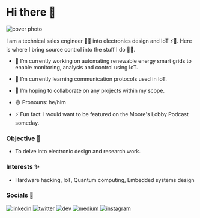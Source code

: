 # Hi there 👋

![cover photo](https://user-images.githubusercontent.com/72353423/145395596-5ed93b49-2a64-477b-b087-7ce4d8f5eb33.png)

I am a technical sales engineer 👨‍🎓 into electronics design and IoT ⚡🔌. Here is where I bring source control into the stuff I do 👨‍🔬.

- 🔭 I’m currently working on automating renewable energy smart grids to enable monitoring, analysis and control using IoT.

- 🌱 I’m currently learning communication protocols used in IoT.

- 👯 I’m hoping to collaborate on any projects within my scope.

- 😄 Pronouns: he/him

- ⚡ Fun fact: I would want to be featured on the Moore's Lobby Podcast someday.

### Objective 🥅

- To delve into electronic design and research work.

### Interests ✨

- Hardware hacking, IoT, Quantum computing, Embedded systems design

### Socials 🔗
 [![linkedin](https://user-images.githubusercontent.com/72353423/134442351-5e6b5fc9-71f1-4f3b-8cbc-e8a08a4355f4.png)](https://www.linkedin.com/in/tinegachris/ "LinkedIn")  [![twitter](https://user-images.githubusercontent.com/72353423/134442094-05802ea4-66b4-4fa1-ba9f-f11cc538a58b.png)](https://twitter.com/tinegachris "Twitter")  [![dev](https://user-images.githubusercontent.com/72353423/134442418-c52bb7a4-6733-469b-8c97-88ad7e67760a.png)](https://dev.to/tinegachris "DEV Community") [![medium](https://user-images.githubusercontent.com/72353423/134442609-3b574b8c-ee1f-4576-a718-a6688fcc018d.png)
](https://tinegachris.medium.com/ "Medium") [![instagram](https://user-images.githubusercontent.com/72353423/134442297-bc97de9d-4f34-4a27-9e5b-05c9a6ab28af.png)](https://www.instagram.com/tinega_chris "Instagram")   
<!--
**tinegachris/tinegachris** is a ✨ _special_ ✨ repository because its `README.md` (this file) appears on your GitHub profile.

Here are some ideas to get you started:

- 🔭 I’m currently working on ...
- 🌱 I’m currently learning ...
- 👯 I’m looking to collaborate on ...
- 🤔 I’m looking for help with ...
- 💬 Ask me about 
- 📫 How to reach me: the email is on my profile
- 😄 Pronouns: he/him
- ⚡ Fun fact: I can cram🧠 🔟 digits with a 2️⃣ seconds ⏲ glance 👀!
-->
